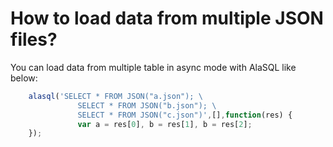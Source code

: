 # How to load data from multiple JSON files?

You can load data from multiple table in async mode with AlaSQL like below:
```js
    alasql('SELECT * FROM JSON("a.json"); \
               SELECT * FROM JSON("b.json"); \
               SELECT * FROM JSON("c.json")',[],function(res) {
               var a = res[0], b = res[1], b = res[2];
    });
```